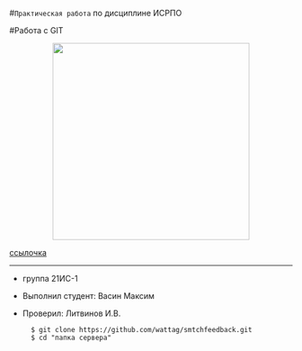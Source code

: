 #``Практическая работа`` по дисциплине ИСРПО

#Работа с GIT

<p align="center"><img src="https://img.freepik.com/premium-photo/a-cat-driving-a-toy-car-with-the-word-cat-on-it_646510-865.jpg" width = "350"></p>

<p><a href="https://ru.freepik.com/premium-photo/a-cat-driving-a-toy-car-with-the-word-cat-on-it_46786772.htm">ссылочка</a></p>

------

* группа 21ИС-1
* Выполнил студент: Васин Максим
* Проверил: Литвинов И.В.

        $ git clone https://github.com/wattag/smtchfeedback.git
        $ cd "папка сервера"
